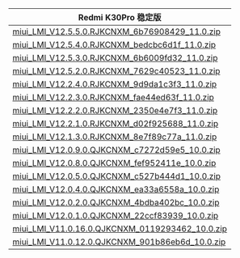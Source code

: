 | Redmi K30Pro  稳定版    |
| ---- |
| [miui_LMI_V12.5.5.0.RJKCNXM_6b76908429_11.0.zip](https://hugeota.d.miui.com/V12.5.5.0.RJKCNXM/miui_LMI_V12.5.5.0.RJKCNXM_6b76908429_11.0.zip)    |
| [miui_LMI_V12.5.4.0.RJKCNXM_bedcbc6d1f_11.0.zip](https://hugeota.d.miui.com/V12.5.4.0.RJKCNXM/miui_LMI_V12.5.4.0.RJKCNXM_bedcbc6d1f_11.0.zip)    |
| [miui_LMI_V12.5.3.0.RJKCNXM_6b6009fd32_11.0.zip](https://hugeota.d.miui.com/V12.5.3.0.RJKCNXM/miui_LMI_V12.5.3.0.RJKCNXM_6b6009fd32_11.0.zip)    |
| [miui_LMI_V12.5.2.0.RJKCNXM_7629c40523_11.0.zip](https://hugeota.d.miui.com/V12.5.2.0.RJKCNXM/miui_LMI_V12.5.2.0.RJKCNXM_7629c40523_11.0.zip)    |
| [miui_LMI_V12.2.4.0.RJKCNXM_9d9da1c3f3_11.0.zip](https://hugeota.d.miui.com/V12.2.4.0.RJKCNXM/miui_LMI_V12.2.4.0.RJKCNXM_9d9da1c3f3_11.0.zip)    |
| [miui_LMI_V12.2.3.0.RJKCNXM_fae44ed63f_11.0.zip](https://hugeota.d.miui.com/V12.2.3.0.RJKCNXM/miui_LMI_V12.2.3.0.RJKCNXM_fae44ed63f_11.0.zip)    |
| [miui_LMI_V12.2.2.0.RJKCNXM_2350e4e7f3_11.0.zip](https://hugeota.d.miui.com/V12.2.2.0.RJKCNXM/miui_LMI_V12.2.2.0.RJKCNXM_2350e4e7f3_11.0.zip)    |
| [miui_LMI_V12.2.1.0.RJKCNXM_d02f925688_11.0.zip](https://hugeota.d.miui.com/V12.2.1.0.RJKCNXM/miui_LMI_V12.2.1.0.RJKCNXM_d02f925688_11.0.zip)    |
| [miui_LMI_V12.1.3.0.RJKCNXM_8e7f89c77a_11.0.zip](https://hugeota.d.miui.com/V12.1.3.0.RJKCNXM/miui_LMI_V12.1.3.0.RJKCNXM_8e7f89c77a_11.0.zip)    |
| [miui_LMI_V12.0.9.0.QJKCNXM_c7272d59e5_10.0.zip](https://hugeota.d.miui.com/V12.0.9.0.QJKCNXM/miui_LMI_V12.0.9.0.QJKCNXM_c7272d59e5_10.0.zip)    |
| [miui_LMI_V12.0.8.0.QJKCNXM_fef952411e_10.0.zip](https://hugeota.d.miui.com/V12.0.8.0.QJKCNXM/miui_LMI_V12.0.8.0.QJKCNXM_fef952411e_10.0.zip)    |
| [miui_LMI_V12.0.5.0.QJKCNXM_c527b444d1_10.0.zip](https://hugeota.d.miui.com/V12.0.5.0.QJKCNXM/miui_LMI_V12.0.5.0.QJKCNXM_c527b444d1_10.0.zip)    |
| [miui_LMI_V12.0.4.0.QJKCNXM_ea33a6558a_10.0.zip](https://hugeota.d.miui.com/V12.0.4.0.QJKCNXM/miui_LMI_V12.0.4.0.QJKCNXM_ea33a6558a_10.0.zip)    |
| [miui_LMI_V12.0.2.0.QJKCNXM_4bdba402bc_10.0.zip](https://hugeota.d.miui.com/V12.0.2.0.QJKCNXM/miui_LMI_V12.0.2.0.QJKCNXM_4bdba402bc_10.0.zip)    |
| [miui_LMI_V12.0.1.0.QJKCNXM_22ccf83939_10.0.zip](https://hugeota.d.miui.com/V12.0.1.0.QJKCNXM/miui_LMI_V12.0.1.0.QJKCNXM_22ccf83939_10.0.zip)    |
| [miui_LMI_V11.0.16.0.QJKCNXM_0119293462_10.0.zip](https://hugeota.d.miui.com/V11.0.16.0.QJKCNXM/miui_LMI_V11.0.16.0.QJKCNXM_0119293462_10.0.zip)    |
| [miui_LMI_V11.0.12.0.QJKCNXM_901b86eb6d_10.0.zip](https://hugeota.d.miui.com/V11.0.12.0.QJKCNXM/miui_LMI_V11.0.12.0.QJKCNXM_901b86eb6d_10.0.zip)    |
